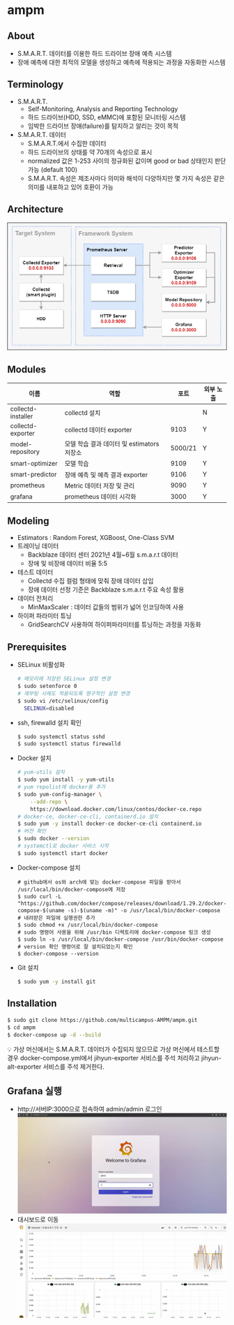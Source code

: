 # ampm
## About
- S.M.A.R.T. 데이터를 이용한 하드 드라이브 장애 예측 시스템
- 장애 예측에 대한 최적의 모델을 생성하고 예측에 적용되는 과정을 자동화한 시스템

## Terminology
- S.M.A.R.T.
  - Self-Monitoring, Analysis and Reporting Technology
  - 하드 드라이브(HDD, SSD, eMMC)에 포함된 모니터링 시스템
  - 임박한 드라이브 장애(failure)를 탐지하고 알리는 것이 목적
- S.M.A.R.T. 데이터
  - S.M.A.R.T.에서 수집한 데이터
  - 하드 드라이브의 상태를 약 70개의 속성으로 표시
  - normalized 값은 1-253 사이의 정규화된 값이며 good or bad 상태인지 판단 가능 (default 100)
  - S.M.A.R.T. 속성은 제조사마다 의미와 해석이 다양하지만 몇 가지 속성은 같은 의미를 내포하고 있어 호환이 가능

## Architecture
<img src="img/architecture.png" />

## Modules
| 이름               | 역할                                    | 포트 | 외부 노출  |
|--------------------|--------------------------------------- | ------- | --------- |
|collectd-installer  |collectd 설치                            |         |N         |
|collectd-exporter	 |collectd 데이터 exporter          	      |9103     |Y         |  
|model-repository	   |모델 학습 결과 데이터 및 estimators 저장소 |5000/21  |Y         |
|smart-optimizer	   |모델 학습	                               |9109	    |Y         |
|smart-predictor	   |장애 예측 및 예측 결과 exporter	         |9106	    |Y         |
|prometheus	         |Metric 데이터 저장 및 관리                |9090	     |Y         |
|grafana	           |prometheus 데이터 시각화                  |3000      |Y         |

## Modeling
- Estimators : Random Forest, XGBoost, One-Class SVM
- 트레이닝 데이터
  - Backblaze 데이터 센터 2021년 4월~6월 s.m.a.r.t 데이터
  - 장애 및 비장애 데이터 비율 5:5
- 테스트 데이터
  - Collectd 수집 컬럼 형태에 맞춰 장애 데이터 삽입
  - 장애 데이터 선정 기준은 Backblaze s.m.a.r.t 주요 속성 활용
- 데이터 전처리 
  - MinMaxScaler : 데이터 값들의 범위가 넓어 인코딩하여 사용
- 하이퍼 파라미터 튜닝
  - GridSearchCV 사용하여 하이퍼파라미터를 튜닝하는 과정을 자동화

## Prerequisites
- SELinux 비활성화
  ```bash
  # 메모리에 저장된 SELinux 설정 변경
  $ sudo setenforce 0
  # 재부팅 시에도 적용되도록 영구적인 설정 변경
  $ sudo vi /etc/selinux/config
	SELINUX=disabled
  ```
- ssh, firewalld 설치 확인
  ```bash
  $ sudo systemctl status sshd
  $ sudo systemctl status firewalld
  ```
- Docker 설치
  ```bash
  # yum-utils 설치
  $ sudo yum install -y yum-utils
  # yum repolist에 docker용 추가
  $ sudo yum-config-manager \
      --add-repo \
      https://download.docker.com/linux/centos/docker-ce.repo
  # docker-ce, docker-ce-cli, containerd.io 설치
  $ sudo yum -y install docker-ce docker-ce-cli containerd.io
  # 버전 확인
  $ sudo docker --version
  # systemctl로 docker 서비스 시작
  $ sudo systemctl start docker
  ```
- Docker-compose 설치
  ```
  # github에서 os와 arch에 맞는 docker-compose 파일을 받아서 /usr/local/bin/docker-compose에 저장
  $ sudo curl -L "https://github.com/docker/compose/releases/download/1.29.2/docker-compose-$(uname -s)-$(uname -m)" -o /usr/local/bin/docker-compose
  # 내려받은 파일에 실행권한 추가
  $ sudo chmod +x /usr/local/bin/docker-compose
  # sudo 명령어 사용을 위해 /usr/bin 디렉토리에 docker-compose 링크 생성
  $ sudo ln -s /usr/local/bin/docker-compose /usr/bin/docker-compose
  # version 확인 명령어로 잘 설치되었는지 확인
  $ docker-compose --version
  ```
- Git 설치
  ```bash
  $ sudo yum -y install git
  ```
## Installation
```bash
$ sudo git clone https://github.com/multicampus-AMPM/ampm.git
$ cd ampm
$ docker-compose up -d --build
```
💡 가상 머신에서는 S.M.A.R.T. 데이터가 수집되지 않으므로 가상 머신에서 테스트할 경우 docker-compose.yml에서 jihyun-exporter 서비스를 주석 처리하고 jihyun-alt-exporter 서비스를 주석 제거한다.

## Grafana 실행
- http://서버IP:3000으로 접속하여 admin/admin 로그인
  <img src="img/grafana-login.png" />
- 대시보드로 이동
  <img src="img/grafana-dashboard.png" />
